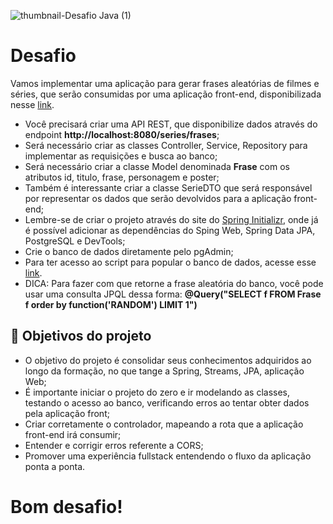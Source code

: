 ![thumbnail-Desafio Java (1)](https://github.com/jacqueline-oliveira/3356-java-desafio-web/assets/66698429/a4597a93-d8de-43d8-974d-2f4e274e336c)

# Desafio


Vamos implementar uma aplicação para gerar frases aleatórias de filmes e séries, que serão consumidas por uma aplicação front-end, disponibilizada nesse [link](https://github.com/jacqueline-oliveira/3356-java-desafio-front).

- Você precisará criar uma API REST, que disponibilize dados através do endpoint **http://localhost:8080/series/frases**;
- Será necessário criar as classes Controller, Service, Repository para implementar as requisições e busca ao banco;
- Será necessário criar a classe Model denominada **Frase** com os atributos id, titulo, frase, personagem e poster;
- Também é interessante criar a classe SerieDTO que será responsável por representar os dados que serão devolvidos para a aplicação front-end;
- Lembre-se de criar o projeto através do site do [Spring Initializr](https://start.spring.io/), onde já é possível adicionar as dependências do Sping Web, Spring Data JPA, PostgreSQL e DevTools;
- Crie o banco de dados diretamente pelo pgAdmin;
- Para ter acesso ao script para popular o banco de dados, acesse esse [link](https://gist.github.com/jacqueline-oliveira/169494892c52ca4d7cd4c6caecd799d8).
- DICA: Para fazer com que retorne a frase aleatória do banco, você pode usar uma consulta JPQL dessa forma:  **@Query("SELECT f FROM Frase f order by function('RANDOM') LIMIT 1")**



## 🔨 Objetivos do projeto

- O objetivo do projeto é consolidar seus conhecimentos adquiridos ao longo da formação, no que tange a Spring, Streams, JPA, aplicação Web;
- É importante iniciar o projeto do zero e ir modelando as classes, testando o acesso ao banco, verificando erros ao tentar obter dados pela aplicação front;
- Criar corretamente o controlador, mapeando a rota que a aplicação front-end irá consumir;
- Entender e corrigir erros referente a CORS;
- Promover uma experiência fullstack entendendo o fluxo da aplicação ponta a ponta.



# Bom desafio!
